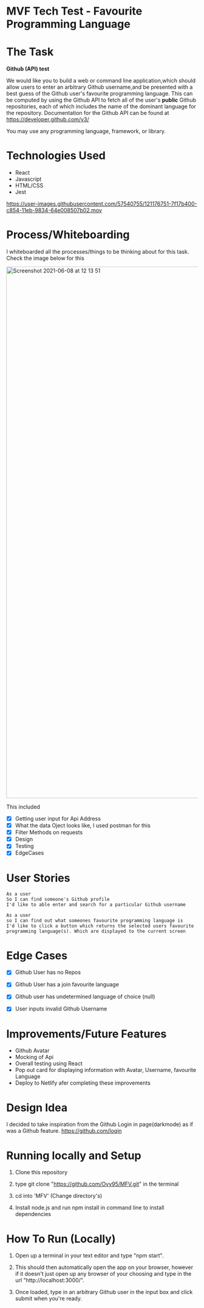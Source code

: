 # MVF Tech Test - Favourite Programming Language

# The Task

**Github (API) test**

We would like you to build a web or command line application,which should allow users to enter an arbitrary Github username,and be presented with a best guess of the Github user's favourite programming language. This can be computed by using the Github API to fetch all of the user's **public** Github repositories, each of which includes the name of the dominant language for the repository. Documentation for the Github API can be found at https://developer.github.com/v3/

You may use any programming language, framework, or library.

# Technologies Used
- React
- Javascript
- HTML/CSS
- Jest


https://user-images.githubusercontent.com/57540755/121176751-7f17b400-c854-11eb-9834-64e008507b02.mov



# Process/Whiteboarding

I whiteboarded all the processes/things to be thinking about for this task. Check the image below for this

<img width="1398" alt="Screenshot 2021-06-08 at 12 13 51" src="https://user-images.githubusercontent.com/57540755/121175506-06642800-c853-11eb-8536-7d87aebbe59c.png">

This included 
- [x] Getting user input for Api Address
- [x] What the data Oject looks like, I used postman for this  
- [x] Filter Methods on requests
- [x] Design
- [x] Testing
- [x] EdgeCases

# User Stories

```
As a user
So I can find someone's Github profile
I'd like to able enter and search for a particular Github username
```

```
As a user 
so I can find out what someones favourite programming language is
I'd like to click a button which returns the selected users favourite programming language(s). Which are displayed to the current screen
```

# Edge Cases 
- [x] Github User has no Repos
- [x] Github User has a join favourite language
- [x] Github user has undetermined language of choice (null)
- [x] User inputs invalid Github Username



# Improvements/Future Features
- Github Avatar
- Mocking of Api
- Overall testing using React
- Pop out card for displaying information with Avatar, Username, favourite Language
- Deploy to Netlify afer completing these improvements

# Design Idea
I decided to take inspiration from the Github Login in page(darkmode) as if was a Github feature. https://github.com/login


# Running locally and Setup
1. Clone this repository

2. type git clone "https://github.com/Ovy95/MFV.git" in the terminal

3. cd into 'MFV' (Change directory's)

4. Install node.js and run npm install in command line to install dependencies

# How To Run (Locally)

1. Open up a terminal in your text editor and type "npm start".

2. This should then automatically open the app on your browser, however if it doesn't just open up any browser of your choosing and type in the url "http://localhost:3000/".

3. Once loaded, type in an arbitrary Github user in the input box and click submit when you're ready.

